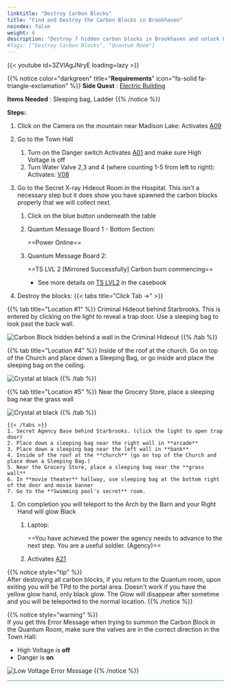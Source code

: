 ```yaml
---
linktitle: "Destroy Carbon Blocks"
title: "Find and Destroy the Carbon Blocks in Brookhaven"
noindex: false
weight: 6
description: "Destroy 7 hidden carbon blocks in Brookhaven and unlock Quantum Room secrets. Follow this guide for steps and solutions."
#Tags: ["Destroy Carbon Blocks", "Quantum Room"]
---
```



{{< youtube id=3ZVlAgJNryE loading=lazy >}}

{{% notice color="darkgreen" title="**Requirements**" icon="fa-solid fa-triangle-exclamation"  %}}
**Side Quest** : [Electric Building](/lore/quests/electric_building)

**Items Needed** : Sleeping bag, Ladder
{{% /notice %}}





**Steps:**

1. Click on the Camera on the mountain near Madison Lake: Activates [A09](/casebook/light_panel#a09)
1. Go to the Town Hall
	1. Turn on the Danger switch Activates [A01](/casebook/light_panel#a01) and make sure High Voltage is off
	2. Turn Water Valve 2,3 and 4 (where counting 1-5 from left to right): Activates: [V08](/casebook/light_panel#v08)
1. Go to the Secret X-ray Hideout Room in the Hospital. This isn't a necessary step but it does show you have spawned the carbon blocks properly that we will collect next.
	1. Click on the blue button underneath the table
	1. Quantum Message Board 1 - Bottom Section: 
			
		==Power Online==
	1. Quantum Message Board 2: 
			
		==TS LVL 2 [Mirrored Successfully] Carbon burn commencing==
		- See more details on [TS LVL2](casebook/interesting/top_secret_level/#ts-lvl2) in the casebook

1. Destroy the blocks: 
	{{< tabs title="Click Tab ->" >}}

{{% tab title="Location #1" %}}
Criminal Hideout behind Starbrooks. This is entered by clicking on the light to reveal a trap door.
Use a sleeping bag to look past the back wall.

![Carbon Block hidden behind a wall in the Criminal Hideout](/images/bh/carbon_block_criminal_base.jpg)
{{% /tab %}}

{{% tab title="Location #4" %}}
Inside of the roof at the church. Go on top of the Church and place down a Sleeping Bag, or go inside and place the sleeping bag on the ceiling.
 
![Crystal at black](/images/bh/carbon_block_church_roof.jpg)
{{% /tab %}}

{{% tab title="Location #5" %}}
Near the Grocery Store, place a sleeping bag near the grass wall
 
![Crystal at black](/images/bh/carbon_block_green_wall.jpg)
{{% /tab %}}

	{{< /tabs >}}
	1. Secret Agency Base behind Starbrooks. (click the light to open trap door)
	2. Place down a sleeping bag near the right wall in **arcade**
	3. Place down a sleeping bag near the left wall in **bank**
	4. Inside of the roof at the **church** (go on top of the Church and place down a Sleeping Bag.)
	5. Near the Grocery Store, place a sleeping bag near the **grass wall**
	6. In **movie theater** hallway, use sleeping bag at the bottom right of the door and movie banner
	7. Go to the **Swimming pool's secret** room.
1. On completion you will teleport to the Arch by the Barn and your Right Hand will glow Black
	1. Laptop:
	
		==You have achieved the power the agency needs to advance to the next step. You are a useful soldier. (Agency)==
	2. Activates [A21](/casebook/light_panel#a21)


{{% notice style="tip" %}}	
After destroying all carbon blocks, if you return to the Quantum room, upon exiting you will be TPd to the portal area. Doesn't work if you have the yellow glow hand, only black glow. The Glow will disappear after sometime and you will be teleported to the normal location.
{{% /notice %}}

{{% notice style="warning" %}}	
If you get this Error Message when trying to summon the Carbon Block in the Quantum Room, make sure the valves are in the correct direction in the Town Hall:
- High Voltage is **off**
- Danger is **on**

![Low Voltage Error Msssage](/images/bh/carbon_block_low_voltage.jpg)
{{% /notice %}}	

<hr style="background-color: #28b44c" size=8>
